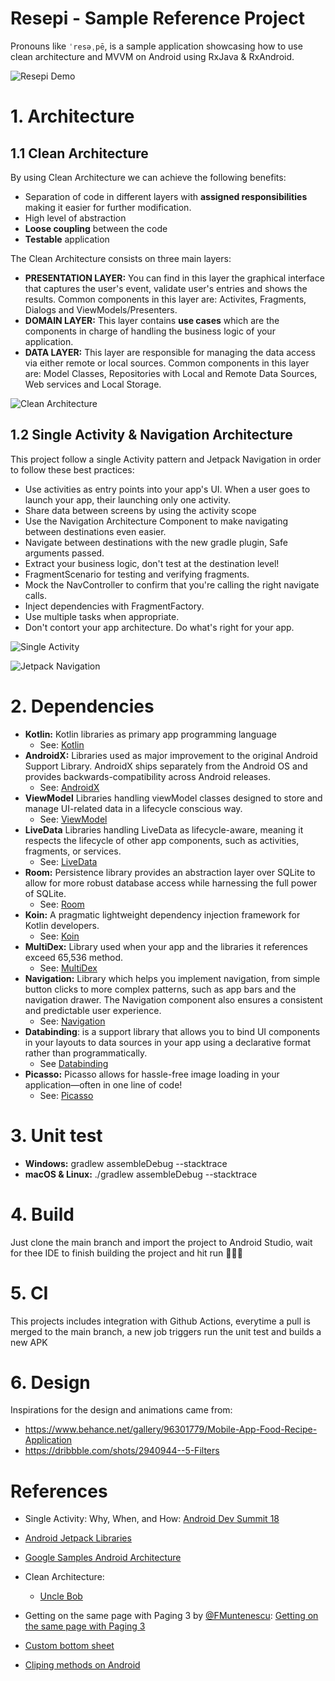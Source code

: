 # Resepi - Sample Reference Project
Pronouns like `ˈresəˌpē`, is a sample application showcasing how to use clean architecture and MVVM on Android using RxJava & RxAndroid.

![Resepi Demo](media/resepi_gif.gif)

# 1. Architecture

## 1.1 Clean Architecture
By using Clean Architecture we can achieve the following benefits:

* Separation of code in different layers with **assigned responsibilities** making it easier for further modification.
* High level of abstraction
* **Loose coupling** between the code
* **Testable** application

The Clean Architecture consists on three main layers:

* **PRESENTATION LAYER:** You can find in this layer the graphical interface that captures the user's event, validate user's entries and shows the results.
Common components in this layer are: Activites, Fragments, Dialogs and ViewModels/Presenters.
* **DOMAIN LAYER:** This layer contains **use cases** which are the components in charge of handling the business logic of your application.
* **DATA LAYER:** This layer are responsible for managing the data access via either remote or local sources.
Common components in this layer are: Model Classes, Repositories with Local and Remote Data Sources, Web services and Local Storage.

![Clean Architecture](https://cdn-images-1.medium.com/max/800/1*a-AUcEVdyRJhIepo9JyJBw.png)


## 1.2 Single Activity & Navigation Architecture
This project follow a single Activity pattern and Jetpack Navigation in order to follow these best practices:

* Use activities as entry points into your app's UI. When a user goes to launch your app, their launching only one activity.
* Share data between screens by using the activity scope
* Use the Navigation Architecture Component to make navigating between destinations even easier.
* Navigate between destinations with the new gradle plugin, Safe arguments passed.
* Extract your business logic, don't test at the destination level!
* FragmentScenario for testing and verifying fragments.
* Mock the NavController to confirm that you're calling the right navigate calls.
* Inject dependencies with FragmentFactory.
* Use multiple tasks when appropriate.
* Don't contort your app architecture. Do what's right for your app.

![Single Activity](https://i.imgur.com/xFwEsIe.png)

![Jetpack Navigation](https://developer.android.com/images/topic/libraries/architecture/navigation-design-graph-top-level.png)


# 2. Dependencies

* **Kotlin:** Kotlin libraries as primary app programming language
    * See: [Kotlin](https://kotlinlang.org/)
* **AndroidX:** Libraries used as major improvement to the original Android Support Library. AndroidX ships separately from the Android OS and provides backwards-compatibility across Android releases.
    * See: [AndroidX](https://developer.android.com/jetpack/androidx)
* **ViewModel** Libraries handling viewModel classes designed to store and manage UI-related data in a lifecycle conscious way.
    * See: [ViewModel](https://developer.android.com/topic/libraries/architecture/viewmodel)
* **LiveData** Libraries handling LiveData as lifecycle-aware, meaning it respects the lifecycle of other app components, such as activities, fragments, or services.
    * See: [LiveData](https://developer.android.com/topic/libraries/architecture/livedata)
* **Room:** Persistence library provides an abstraction layer over SQLite to allow for more robust database access while harnessing the full power of SQLite.
    * See: [Room](https://developer.android.com/topic/libraries/architecture/room)
* **Koin:** A pragmatic lightweight dependency injection framework for Kotlin developers.
    * See: [Koin](https://insert-koin.io/)
* **MultiDex:** Library used when your app and the libraries it references exceed 65,536 method.
    * See: [MultiDex](https://developer.android.com/studio/build/multidex)
* **Navigation:** Library which helps you implement navigation, from simple button clicks to more complex patterns, such as app bars and the navigation drawer. The Navigation component also ensures a consistent and predictable user experience.
    * See: [Navigation](https://developer.android.com/guide/navigation)
* **Databinding**:  is a support library that allows you to bind UI components in your layouts to data sources in your app using a declarative format rather than programmatically.
    * See [Databinding](https://developer.android.com/topic/libraries/data-binding)
* **Picasso:** Picasso allows for hassle-free image loading in your application—often in one line of code!
    * See: [Picasso](https://square.github.io/picasso/)

# 3. Unit test
* **Windows:** gradlew assembleDebug --stacktrace
* **macOS & Linux:** ./gradlew assembleDebug --stacktrace

# 4. Build
Just clone the main branch and import the project to Android Studio, wait for thee IDE to finish building the project and hit run 🧑🏻‍💻

# 5. CI
This projects includes integration with Github Actions, everytime a pull is merged to the main branch, a new job triggers run the unit test and builds a new APK

# 6. Design
Inspirations for the design and animations came from:
   * https://www.behance.net/gallery/96301779/Mobile-App-Food-Recipe-Application
   * https://dribbble.com/shots/2940944--5-Filters

# References

* Single Activity: Why, When, and How:
[Android Dev Summit 18](https://www.youtube.com/watch?v=2k8x8V77CrU)

* [Android Jetpack Libraries](https://developer.android.com/jetpack)

* [Google Samples Android Architecture](https://github.com/googlesamples/android-architecturex)

* Clean Architecture:
    * [Uncle Bob](https://blog.cleancoder.com/uncle-bob/2012/08/13/the-clean-architecture.html)

* Getting on the same page with Paging 3 by [@FMuntenescu](https://www.twitter.com/⁦FMuntenescu): [Getting on the same page with Paging 3](https://android-developers.googleblog.com/2020/07/getting-on-same-page-with-paging-3.html)

* [Custom bottom sheet](https://github.com/miguelhincapie/CustomBottomSheetBehavior)

* [Cliping methods on Android](https://github.com/DmitriyG1/android-clipping-demo)
